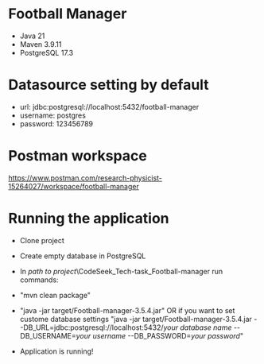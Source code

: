 # Football Manager

- Java 21
- Maven 3.9.11
- PostgreSQL 17.3

# Datasource setting by default 

- url: jdbc:postgresql://localhost:5432/football-manager
- username: postgres
- password: 123456789

# Postman workspace

https://www.postman.com/research-physicist-15264027/workspace/football-manager

# Running the application

- Clone project
- Create empty database in PostgreSQL
- In *path to project*\CodeSeek_Tech-task_Football-manager run commands:
- "mvn clean package"
- "java -jar target/Football-manager-3.5.4.jar"
  OR if you want to set custome database settings
  "java -jar target/Football-manager-3.5.4.jar --DB_URL=jdbc:postgresql://localhost:5432/*your database name* --DB_USERNAME=*your username* --DB_PASSWORD=*your password*"

- Application is running!

  
